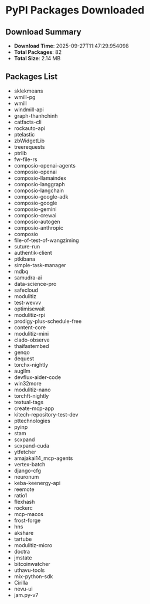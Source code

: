 # PyPI Packages Downloaded

## Download Summary
- **Download Time**: 2025-09-27T11:47:29.954098
- **Total Packages**: 82
- **Total Size**: 2.14 MB

## Packages List
- sklekmeans
- wmill-pg
- wmill
- windmill-api
- graph-thanhchinh
- catfacts-cli
- rockauto-api
- ptelastic
- zbWidgetLib
- treerequests
- ptrlib
- fw-file-rs
- composio-openai-agents
- composio-openai
- composio-llamaindex
- composio-langgraph
- composio-langchain
- composio-google-adk
- composio-google
- composio-gemini
- composio-crewai
- composio-autogen
- composio-anthropic
- composio
- file-of-test-of-wangziming
- suture-run
- authentik-client
- ptkibana
- simple-task-manager
- mdbq
- samudra-ai
- data-science-pro
- safecloud
- modulitiz
- test-wevvv
- optimisewait
- modulitiz-rpi
- prodigy-plus-schedule-free
- content-core
- modulitiz-mini
- clado-observe
- thaifastembed
- genqo
- dequest
- torchx-nightly
- augllm
- devflux-aider-code
- win32more
- modulitiz-nano
- torchft-nightly
- textual-tags
- create-mcp-app
- kitech-repository-test-dev
- pttechnologies
- pyinp
- stam
- scxpand
- scxpand-cuda
- ytfetcher
- amajakai14_mcp-agents
- vertex-batch
- django-cfg
- neuronum
- keba-keenergy-api
- reemote
- ratio1
- flexhash
- rockerc
- mcp-macos
- frost-forge
- hns
- akshare
- tartube
- modulitiz-micro
- doctra
- jmstate
- bitcoinwatcher
- uthavu-tools
- mix-python-sdk
- Cirilla
- nevu-ui
- jam.py-v7
